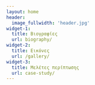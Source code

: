 ```yaml
---
layout: home
header:
  image_fullwidth: 'header.jpg'
widget-1:
  title: Βιογραφίες
  url: biography/
widget-2:
  title: Εικόνες
  url: /gallery/
widget-3: 
  title: Μελέτες περίπτωσης
  url: case-study/
---
```

